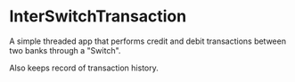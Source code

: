 # InterSwitchTransaction

A simple threaded app that performs credit and debit transactions between two banks through a "Switch".

Also keeps record of transaction history.

